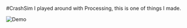 #CrashSim
I played around with Processing, this is one of things I made.

![Demo](http://cl.ly/image/2p1C3z050t0O.gif)
